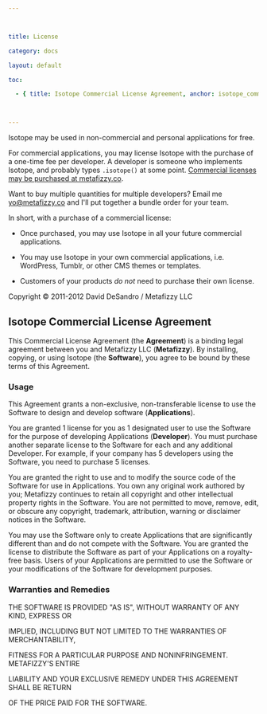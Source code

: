 ```yaml
---



title: License

category: docs

layout: default

toc:

  - { title: Isotope Commercial License Agreement, anchor: isotope_commercial_license_agreement }



---
```




Isotope may be used in non-commercial and personal applications for free.



For commercial applications, you may license Isotope with the purchase of a one-time fee per developer.  A developer is someone who implements Isotope, and probably types `.isotope()` at some point.  [Commercial licenses may be purchased at metafizzy.co](http://metafizzy.co/#isotope-license).



Want to buy multiple quantities for multiple developers? Email me [yo@metafizzy.co](mailto:yo@metafizzy.co) and I'll put together a bundle order for your team.



In short, with a purchase of a commercial license:



+ Once purchased, you may use Isotope in all your future commercial applications.

+ You may use Isotope in your own commercial applications, i.e. WordPress, Tumblr, or other CMS themes or templates.

+ Customers of your products _do not_ need to purchase their own license.



Copyright &copy; 2011-2012 David DeSandro / Metafizzy LLC



## Isotope Commercial License Agreement



This Commercial License Agreement (the **Agreement**) is a binding legal agreement between you and Metafizzy LLC (**Metafizzy**). By installing, copying, or using Isotope (the **Software**), you agree to be bound by these terms of this Agreement.



### Usage



This Agreement grants a non-exclusive, non-transferable license to use the Software to design and develop software (**Applications**).



You are granted 1 license for you as 1 designated user to use the Software for the purpose of developing Applications (**Developer**).  You must purchase another separate license to the Software for each and any additional Developer. For example, if your company has 5 developers using the Software, you need to purchase 5 licenses.



You are granted the right to use and to modify the source code of the Software for use in Applications.    You own any original work authored by you; Metafizzy continues to retain all copyright and other intellectual property rights in the Software.  You are not permitted to move, remove, edit, or obscure any copyright, trademark, attribution, warning or disclaimer notices in the Software.



You may use the Software only to create Applications that are significantly different than and do not compete with the Software. You are granted the license to distribute the Software as part of your Applications on a royalty-free basis. Users of your Applications are permitted to use the Software or your modifications of the Software for development purposes.



### Warranties and Remedies



THE SOFTWARE IS PROVIDED "AS IS", WITHOUT WARRANTY OF ANY KIND, EXPRESS OR

IMPLIED, INCLUDING BUT NOT LIMITED TO THE WARRANTIES OF MERCHANTABILITY,

FITNESS FOR A PARTICULAR PURPOSE AND NONINFRINGEMENT. METAFIZZY'S ENTIRE 

LIABILITY AND YOUR EXCLUSIVE REMEDY UNDER THIS AGREEMENT SHALL BE RETURN 

OF THE PRICE PAID FOR THE SOFTWARE.

